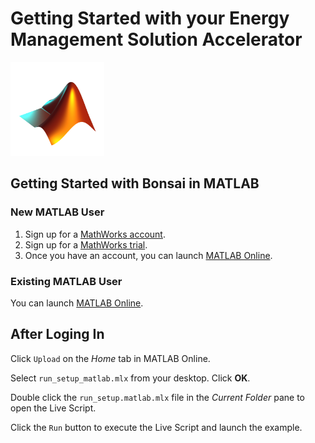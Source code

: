 # Getting Started with your Energy Management Solution Accelerator

<img src="mw.png" alt="MathWorks logo" width="150" height="150"/>

## Getting Started with Bonsai in MATLAB

### New MATLAB User

1. Sign up for a <a href="https://www.mathworks.com/mwaccount/">MathWorks account</a>. 
2. Sign up for a <a href="https://www.mathworks.com/campaigns/products/trials.html">MathWorks trial</a>. 
3. Once you have an account, you can launch <a href="http://matlab.mathworks.com/">MATLAB Online</a>. 

### Existing MATLAB User

You can launch <a href="http://matlab.mathworks.com/">MATLAB Online</a>. 

## After Loging In

Click `Upload` on the *Home* tab in MATLAB Online.

Select `run_setup_matlab.mlx` from your desktop. Click **OK**.

Double click the `run_setup.matlab.mlx` file in the *Current Folder* pane to open the Live Script.

Click the `Run` button to execute the Live Script and launch the example.